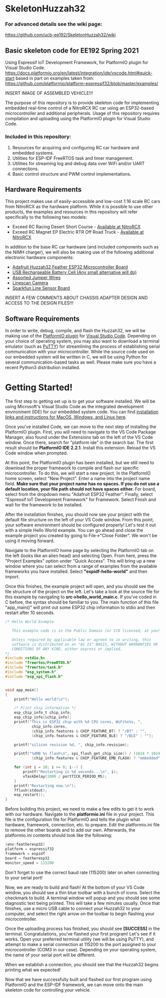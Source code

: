 # SkeletonHuzzah32

### For advanced details see the wiki page:
https://github.com/ucb-ee192/SkeletonHuzzah32/wiki

## Basic skeleton code for EE192 Spring 2021

Using Espressif IoT Development Framework, for PlatformIO plugin for Visual Studio Code.
https://docs.platformio.org/en/latest/integration/ide/vscode.html#quick-start
based in part on examples taken from:
https://github.com/platformio/platform-espressif32/blob/master/examples/

INSERT IMAGE OF ASSEMBLED VEHICLE!!!

The purpose of this repository is to provide skeleton code for implementing embedded real-time control of a NitroRCX RC car using an ESP32-based microcontroller and additional peripherals. Usage of this repository requires compilation and uploading using the PlatformIO plugin for Visual Studio Code.

### Included in this repository:
1) Resources for acquiring and configuring RC car hardware and embedded systems.
2) Utilities for ESP-IDF FreeRTOS task and timer management.
3) Utilities for streaming log and debug data over WiFi and/or UART connections.
4) Basic control structure and PWM control implementations.

## Hardware Requirements
This project makes use of easily-accessible and low-cost 1:16 scale RC cars from NitroRCX as the hardware platform. While it is possible to use other products, the examples and resources in this repository will refer specifically to the following two models:
* Exceed RC Racing Desert Short Course - [Available at NitroRCX](https://www.nitrorcx.com/51c858-16-deaertsct-aagreen-24g.html)
* Exceed RC Magnet EP Electric RTR Off Road Truck - [Available at NitroRCX](https://www.nitrorcx.com/51c853-stripered-24-ghz.html)

In addition to the base RC car hardware (and included components such as the NiMH charger), we will also be making use of the following additional electronic hardware components:
* [Adafruit Huzzah32 Feather ESP32 Microcontroller Board](https://www.adafruit.com/product/3619)
* [USB Rechargeable Battery Cell (Any small alternative will do)](https://www.amazon.com/Poweradd-Slim-Ultra-compact-Portable-External/dp/B00MWU1GGI/ref=sr_1_4?dchild=1&keywords=usb+battery+mini&qid=1608613916&sr=8-4)
* [Assorted Jumper Wires](https://www.amazon.com/KABUDA-Multicolored-Dupont-Breadboard-Arduino/dp/B07QXXMWRZ/)
* [Linescan Camera](https://community.nxp.com/t5/University-Programs-Knowledge/Line-Scan-Camera-Use/ta-p/1105313)
* [Sparkfun Line Sensor Board](https://www.sparkfun.com/products/9454)

INSERT A FEW COMMENTS ABOUT CHASSIS ADAPTER DESIGN AND ACCESS TO THE DESIGN FILES!!!

## Software Requirements
In order to write, debug, compile, and flash the Huzzah32, we will be making use of the [PlatformIO plugin](https://platformio.org/platformio-ide) for [Visual Studio Code](https://code.visualstudio.com/). Depending on your choice of operating system, you may also want to download a terminal emulator (such as [PuTTY](https://www.chiark.greenend.org.uk/~sgtatham/putty/)) for streamlining the process of establishing serial communication with your microcontroller. While the source code used on our embedded system will be written in C, we will be using Python for several communication-based tasks as well. Please make sure you have a recent Python3 distribution installed.

# Getting Started!

The first step to getting set up is to get your software installed. We will be using Microsoft's Visual Studio Code as the integrated development environment (IDE) for our embedded system code. You can find [installation links and instructions for MacOS, Windows, and Linux here](https://code.visualstudio.com/).

Once you've installed Code, we can move to the next step of installing the PlatformIO plugin. First, you will need to navigate to the VS Code Package Manager, also found under the Extensions tab on the left of the VS Code window. Once there, search for "platform ide" in the search bar. The first result should be **PlatformIO IDE 2.2.1**. Install this extension. Reload the VS Code window when prompted.

At this point, the PlatformIO plugin has been installed, but we still need to download the proper framework to compile and flash our specific microcontroller. To do this, we will start a new project. In the PlatformIO home screen, select "New Project". Enter a name into the project name field. **Make sure that your project name has no spaces. If you do not use a default location, your file path should not have spaces either.** For board, select from the dropdown menu "Adafruit ESP32 Feather". Finally, select "Espressif IoT Development Framework" for Framework. Select Finish and wait for the framework to be installed.

After the installation finishes, you should now see your project with the default file structure on the left of your VS Code window. From this point, your software environment should be configured properly! Let's test it out with a simple Hello World example. You can go ahead and close the example project you created by going to File->"Close Folder". We won't be using it moving forward.

Navigate to the PlatformIO home page by selecting the PlatformIO tab on the left (looks like an alien head) and selecting Open. From here, press the "Project Examples" option under "Quick Access". This will bring up a new window where you can select from a range of examples from the available frameworks you have installed. Select **"espidf-hello-world"** and then import.

Once this finishes, the example project will open, and you should see the file structure of the project on the left. Let's take a look at the source file for this example by navigating to **src->hello_world_main.c**. If you've coded in C before, the syntax should be familiar to you. The main function of this file "app_main()" will print out some ESP32 chip information to stdio and then restart after 10 seconds.

```c
/* Hello World Example

   This example code is in the Public Domain (or CC0 licensed, at your option.)

   Unless required by applicable law or agreed to in writing, this
   software is distributed on an "AS IS" BASIS, WITHOUT WARRANTIES OR
   CONDITIONS OF ANY KIND, either express or implied.
*/
#include <stdio.h>
#include "freertos/FreeRTOS.h"
#include "freertos/task.h"
#include "esp_system.h"
#include "esp_spi_flash.h"


void app_main()
{
    printf("Hello world!\n");

    /* Print chip information */
    esp_chip_info_t chip_info;
    esp_chip_info(&chip_info);
    printf("This is ESP32 chip with %d CPU cores, WiFi%s%s, ",
            chip_info.cores,
            (chip_info.features & CHIP_FEATURE_BT) ? "/BT" : "",
            (chip_info.features & CHIP_FEATURE_BLE) ? "/BLE" : "");

    printf("silicon revision %d, ", chip_info.revision);

    printf("%dMB %s flash\n", spi_flash_get_chip_size() / (1024 * 1024),
            (chip_info.features & CHIP_FEATURE_EMB_FLASH) ? "embedded" : "external");

    for (int i = 10; i >= 0; i--) {
        printf("Restarting in %d seconds...\n", i);
        vTaskDelay(1000 / portTICK_PERIOD_MS);
    }
    printf("Restarting now.\n");
    fflush(stdout);
    esp_restart();
}

```

Before building this project, we need to make a few edits to get it to work with our hardware. Navigate to the **platformio.ini** file in your project. This file is the configuration file for PlatformIO and tells the plugin what hardware, framework, connection, etc. to prepare. Edit the platformio.ini file to remove the other boards and to add our own. Afterwards, the platformio.ini contents should look like the following:

```c
[env:featheresp32]
platform = espressif32
framework = espidf
board = featheresp32
monitor_speed = 115200
```

Don't forget to use the correct baud rate (115200) later on when connecting to your serial port!

Now, we are ready to build and flash! At the bottom of your VS Code window, you should see a thin blue toolbar with a bunch of icons. Select the checkmark to build. A terminal window will popup and you should see some diagnostic text being printed. This will take a few minutes usually. Once that finishes, use a micro USB cable to connect your Huzzah32 to your computer, and select the right arrow on the toolbar to begin flashing your microcontroller.

Once the uploading process has finished, you should see **[SUCCESS]** in the terminal. Congratulations, you've flashed your first program! Let's see if it works. Open your preferred terminal utility (we will be using PuTTY), and attempt to make a serial connection at 115200 to the port assigned to your microcontroller (COM3 in our case). Depending on your operating system, the name of your serial port will be different.

When we establish a connection, you should see that the Huzzah32 begins printing what we expected!

Now that we have successfully built and flashed our first program using PlatformIO and the ESP-IDF framework, we can move onto the main skeleton code for controlling your vehicle.

